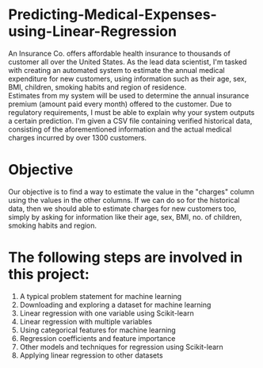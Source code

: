 # Predicting-Medical-Expenses-using-Linear-Regression
An Insurance Co. offers affordable health insurance to thousands of customer all over the United States. As the lead data scientist, I'm tasked with creating an automated system to estimate the annual medical expenditure for new customers, using information such as their age, sex, BMI, children, smoking habits and region of residence.  
Estimates from my system will be used to determine the annual insurance premium (amount paid every month) offered to the customer. Due to regulatory requirements, I must be able to explain why your system outputs a certain prediction.
I'm given a CSV file containing verified historical data, consisting of the aforementioned information and the actual medical charges incurred by over 1300 customers.
# Objective
Our objective is to find a way to estimate the value in the "charges" column using the values in the other columns. If we can do so for the historical data, then we should able to estimate charges for new customers too, simply by asking for information like their age, sex, BMI, no. of children, smoking habits and region.

# The following steps are involved in this project:
1. A typical problem statement for machine learning
2. Downloading and exploring a dataset for machine learning
3. Linear regression with one variable using Scikit-learn
4. Linear regression with multiple variables
5. Using categorical features for machine learning
6. Regression coefficients and feature importance
7. Other models and techniques for regression using Scikit-learn
8. Applying linear regression to other datasets
